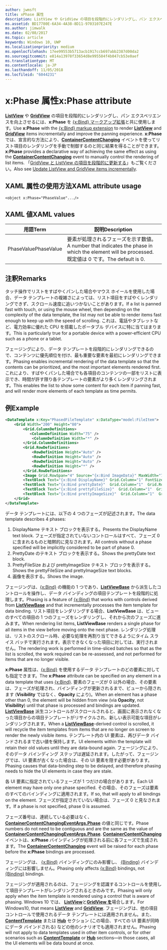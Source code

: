 ```yaml
---
author: jwmsft
title: xPhase 属性
description: ListView や GridView の項目を段階的にレンダリングし、パン エクスペリエンスを向上させるには、xPhase を xBind マークアップ拡張と共に使用します。
ms.assetid: BD17780E-6A34-4A38-8D11-9703107E247E
ms.author: jimwalk
ms.date: 02/08/2017
ms.topic: article
keywords: Windows 10, UWP
ms.localizationpriority: medium
ms.openlocfilehash: 17ee99553b5713acb1917ccb697abb2387d00da2
ms.sourcegitcommit: e814a13978f33654d8e995584f4b047cb53e0aef
ms.translationtype: MT
ms.contentlocale: ja-JP
ms.lasthandoff: 11/05/2018
ms.locfileid: "6044231"
---
```

# <a name="xphase-attribute"></a><span data-ttu-id="7a725-104">x:Phase 属性</span><span class="sxs-lookup"><span data-stu-id="7a725-104">x:Phase attribute</span></span>


<span data-ttu-id="7a725-105">[**ListView**](https://msdn.microsoft.com/library/windows/apps/br242878) や [**GridView**](https://msdn.microsoft.com/library/windows/apps/br242705) の項目を段階的にレンダリングし、パン エクスペリエンスを向上させるには、**x:Phase** を [{x:Bind} マークアップ拡張](x-bind-markup-extension.md)と共に使用します。</span><span class="sxs-lookup"><span data-stu-id="7a725-105">Use **x:Phase** with the [{x:Bind} markup extension](x-bind-markup-extension.md) to render [**ListView**](https://msdn.microsoft.com/library/windows/apps/br242878) and [**GridView**](https://msdn.microsoft.com/library/windows/apps/br242705) items incrementally and improve the panning experience.</span></span> <span data-ttu-id="7a725-106">**x:Phase** では、宣言的な方法により、[**ContainerContentChanging**](https://msdn.microsoft.com/library/windows/apps/dn298914) イベントを使ってリスト項目のレンダリングを手動で制御するのと同じ結果を得ることができます。</span><span class="sxs-lookup"><span data-stu-id="7a725-106">**x:Phase** provides a declarative way of achieving the same effect as using the [**ContainerContentChanging**](https://msdn.microsoft.com/library/windows/apps/dn298914) event to manually control the rendering of list items.</span></span> <span data-ttu-id="7a725-107">「[GridView と ListView の項目を段階的に更新する](../debug-test-perf/optimize-gridview-and-listview.md#update-items-incrementally)」もご覧ください。</span><span class="sxs-lookup"><span data-stu-id="7a725-107">Also see [Update ListView and GridView items incrementally](../debug-test-perf/optimize-gridview-and-listview.md#update-items-incrementally).</span></span>

## <a name="xaml-attribute-usage"></a><span data-ttu-id="7a725-108">XAML 属性の使用方法</span><span class="sxs-lookup"><span data-stu-id="7a725-108">XAML attribute usage</span></span>


``` syntax
<object x:Phase="PhaseValue".../>
```

## <a name="xaml-values"></a><span data-ttu-id="7a725-109">XAML 値</span><span class="sxs-lookup"><span data-stu-id="7a725-109">XAML values</span></span>


| <span data-ttu-id="7a725-110">用語</span><span class="sxs-lookup"><span data-stu-id="7a725-110">Term</span></span> | <span data-ttu-id="7a725-111">説明</span><span class="sxs-lookup"><span data-stu-id="7a725-111">Description</span></span> |
|------|-------------|
| <span data-ttu-id="7a725-112">PhaseValue</span><span class="sxs-lookup"><span data-stu-id="7a725-112">PhaseValue</span></span> | <span data-ttu-id="7a725-113">要素が処理されるフェーズを示す数値。</span><span class="sxs-lookup"><span data-stu-id="7a725-113">A number that indicates the phase in which the element will be processed.</span></span> <span data-ttu-id="7a725-114">既定値は 0 です。</span><span class="sxs-lookup"><span data-stu-id="7a725-114">The default is 0.</span></span> | 

## <a name="remarks"></a><span data-ttu-id="7a725-115">注釈</span><span class="sxs-lookup"><span data-stu-id="7a725-115">Remarks</span></span>

<span data-ttu-id="7a725-116">タッチ操作でリストをすばやくパンした場合やマウス ホイールを使用した場合、データ テンプレートの複雑さによっては、リスト項目をすばやくレンダリングできず、スクロール速度に追いつかないことがあります。</span><span class="sxs-lookup"><span data-stu-id="7a725-116">If a list is panned fast with touch, or using the mouse wheel, then depending on the complexity of the data template, the list may not be able to render items fast enough to keep up with the speed of scrolling.</span></span> <span data-ttu-id="7a725-117">これは、電話やタブレットなど、電力効率に優れた CPU を搭載したポータブル デバイスに特に当てはまります。</span><span class="sxs-lookup"><span data-stu-id="7a725-117">This is particularly true for a portable device with a power-efficient CPU such as a phone or a tablet.</span></span>

<span data-ttu-id="7a725-118">フェージングにより、データ テンプレートを段階的にレンダリングできるので、コンテンツに優先順位を付け、最も重要な要素を最初にレンダリングできます。</span><span class="sxs-lookup"><span data-stu-id="7a725-118">Phasing enables incremental rendering of the data template so that the contents can be prioritized, and the most important elements rendered first.</span></span> <span data-ttu-id="7a725-119">これにより、すばやくパンした場合でも各項目のコンテンツの一部をリストに表示でき、時間が許す限り各テンプレートの要素がより多くレンダリングされます。</span><span class="sxs-lookup"><span data-stu-id="7a725-119">This enables the list to show some content for each item if panning fast, and will render more elements of each template as time permits.</span></span>

## <a name="example"></a><span data-ttu-id="7a725-120">例</span><span class="sxs-lookup"><span data-stu-id="7a725-120">Example</span></span>

```xml
<DataTemplate x:Key="PhasedFileTemplate" x:DataType="model:FileItem">
    <Grid Width="200" Height="80">
        <Grid.ColumnDefinitions>
           <ColumnDefinition Width="75" />
            <ColumnDefinition Width="*" />
        </Grid.ColumnDefinitions>
        <Grid.RowDefinitions>
            <RowDefinition Height="Auto" />
            <RowDefinition Height="Auto" />
            <RowDefinition Height="Auto" />
            <RowDefinition Height="*" />
        </Grid.RowDefinitions>
        <Image Grid.RowSpan="4" Source="{x:Bind ImageData}" MaxWidth="70" MaxHeight="70" x:Phase="3"/>
        <TextBlock Text="{x:Bind DisplayName}" Grid.Column="1" FontSize="12"/>
        <TextBlock Text="{x:Bind prettyDate}"  Grid.Column="1"  Grid.Row="1" FontSize="12" x:Phase="1"/>
        <TextBlock Text="{x:Bind prettyFileSize}"  Grid.Column="1"  Grid.Row="2" FontSize="12" x:Phase="2"/>
        <TextBlock Text="{x:Bind prettyImageSize}"  Grid.Column="1"  Grid.Row="3" FontSize="12" x:Phase="2"/>
    </Grid>
</DataTemplate>
```

<span data-ttu-id="7a725-121">データ テンプレートには、以下の 4 つのフェーズが記述されます。</span><span class="sxs-lookup"><span data-stu-id="7a725-121">The data template describes 4 phases:</span></span>

1.  <span data-ttu-id="7a725-122">DisplayName テキスト ブロックを表示する。</span><span class="sxs-lookup"><span data-stu-id="7a725-122">Presents the DisplayName text block.</span></span> <span data-ttu-id="7a725-123">フェーズが指定されていないコントロールはすべて、フェーズ 0 に含まれるものと暗黙的に見なされます。</span><span class="sxs-lookup"><span data-stu-id="7a725-123">All controls without a phase specified will be implicitly considered to be part of phase 0.</span></span>
2.  <span data-ttu-id="7a725-124">PrettyDate のテキスト ブロックを表示する。</span><span class="sxs-lookup"><span data-stu-id="7a725-124">Shows the prettyDate text block.</span></span>
3.  <span data-ttu-id="7a725-125">PrettyFileSize および prettyImageSize テキスト ブロックを表示する。</span><span class="sxs-lookup"><span data-stu-id="7a725-125">Shows the prettyFileSize and prettyImageSize text blocks.</span></span>
4.  <span data-ttu-id="7a725-126">画像を表示する。</span><span class="sxs-lookup"><span data-stu-id="7a725-126">Shows the image.</span></span>

<span data-ttu-id="7a725-127">フェージングは、[{x:Bind}](x-bind-markup-extension.md) の機能の 1 つであり、[**ListViewBase**](https://msdn.microsoft.com/library/windows/apps/br242879) から派生したコントロールを操作し、データ バインディングの項目テンプレートを段階的に処理します。</span><span class="sxs-lookup"><span data-stu-id="7a725-127">Phasing is a feature of [{x:Bind}](x-bind-markup-extension.md) that works with controls derived from [**ListViewBase**](https://msdn.microsoft.com/library/windows/apps/br242879) and that incrementally processes the item template for data binding.</span></span> <span data-ttu-id="7a725-128">リスト項目をレンダリングする場合、**ListViewBase** は、ビューのすべての項目の 1 つのフェーズをレンダリングし、それから次のフェーズに進みます。</span><span class="sxs-lookup"><span data-stu-id="7a725-128">When rendering list items, **ListViewBase** renders a single phase for all items in the view before moving onto the next phase.</span></span> <span data-ttu-id="7a725-129">レンダリング処理は、リストのスクロール時、必要な処理を再割り当てできるようにタイム スライス バッチで実行されます。表示できなくなった項目に対しては、実行されません。</span><span class="sxs-lookup"><span data-stu-id="7a725-129">The rendering work is performed in time-sliced batches so that as the list is scrolled, the work required can be re-assessed, and not performed for items that are no longer visible.</span></span>

<span data-ttu-id="7a725-130">**x:Phase** 属性は、[{x:Bind}](x-bind-markup-extension.md) を使用するデータ テンプレートのどの要素に対しても指定できます。</span><span class="sxs-lookup"><span data-stu-id="7a725-130">The **x:Phase** attribute can be specified on any element in a data template that uses [{x:Bind}](x-bind-markup-extension.md).</span></span> <span data-ttu-id="7a725-131">要素のフェーズが 0 以外の場合、その要素は、フェーズが処理され、バインディングが更新されるまで、ビューから隠されます (**Visibility** ではなく、**Opacity** により)。</span><span class="sxs-lookup"><span data-stu-id="7a725-131">When an element has a phase other than 0, the element will be hidden from view (via **Opacity**, not **Visibility**) until that phase is processed and bindings are updated.</span></span> <span data-ttu-id="7a725-132">[**ListViewBase**](https://msdn.microsoft.com/library/windows/apps/br242879) 派生コントロールがスクロールされると、画面に表示されなくなった項目からの項目テンプレートがリサイクルされ、新しい表示可能な項目がレンダリングされます。</span><span class="sxs-lookup"><span data-stu-id="7a725-132">When a [**ListViewBase**](https://msdn.microsoft.com/library/windows/apps/br242879)-derived control is scrolled, it will recycle the item templates from items that are no longer on screen to render the newly visible items.</span></span> <span data-ttu-id="7a725-133">テンプレート内の UI 要素は、再びデータ バインドされるまで古い値を保持します。</span><span class="sxs-lookup"><span data-stu-id="7a725-133">UI elements within the template will retain their old values until they are data-bound again.</span></span> <span data-ttu-id="7a725-134">フェージングにより、そのデータ バインディング ステップは遅延されます。したがって、フェージングでは、UI 要素が古くなった場合は、その UI 要素を隠す必要があります。</span><span class="sxs-lookup"><span data-stu-id="7a725-134">Phasing causes that data-binding step to be delayed, and therefore phasing needs to hide the UI elements in case they are stale.</span></span>

<span data-ttu-id="7a725-135">各 UI 要素に指定されているフェーズが 1 つだけの場合があります。</span><span class="sxs-lookup"><span data-stu-id="7a725-135">Each UI element may have only one phase specified.</span></span> <span data-ttu-id="7a725-136">その場合、そのフェーズは要素のすべてのバインディングに適用されます。</span><span class="sxs-lookup"><span data-stu-id="7a725-136">If so, that will apply to all bindings on the element.</span></span> <span data-ttu-id="7a725-137">フェーズが指定されていない場合は、フェーズ 0 と見なされます。</span><span class="sxs-lookup"><span data-stu-id="7a725-137">If a phase is not specified, phase 0 is assumed.</span></span>

<span data-ttu-id="7a725-138">フェーズ番号は、連続している必要はなく、[**ContainerContentChangingEventArgs.Phase**](https://msdn.microsoft.com/library/windows/apps/dn298493) の値と同じです。</span><span class="sxs-lookup"><span data-stu-id="7a725-138">Phase numbers do not need to be contiguous and are the same as the value of [**ContainerContentChangingEventArgs.Phase**](https://msdn.microsoft.com/library/windows/apps/dn298493).</span></span> <span data-ttu-id="7a725-139">[**ContainerContentChanging**](https://msdn.microsoft.com/library/windows/apps/dn298914) イベントは、**x:Phase** バインディングが処理される前に各フェーズで生成されます。</span><span class="sxs-lookup"><span data-stu-id="7a725-139">The [**ContainerContentChanging**](https://msdn.microsoft.com/library/windows/apps/dn298914) event will be raised for each phase before the **x:Phase** bindings are processed.</span></span>

<span data-ttu-id="7a725-140">フェージングは、 [{x:Bind}](x-bind-markup-extension.md) バインディングにのみ影響し、 [{Binding}](binding-markup-extension.md) バインディングには影響しません。</span><span class="sxs-lookup"><span data-stu-id="7a725-140">Phasing only affects [{x:Bind}](x-bind-markup-extension.md) bindings, not [{Binding}](binding-markup-extension.md) bindings.</span></span>

<span data-ttu-id="7a725-141">フェージングが適用されるのは、フェージングを認識するコントロールを使用して項目テンプレートがレンダリングされるときのみです。</span><span class="sxs-lookup"><span data-stu-id="7a725-141">Phasing will only apply when the item template is rendered using a control that is aware of phasing.</span></span> <span data-ttu-id="7a725-142">Windows 10 では、 [**ListView**](https://msdn.microsoft.com/library/windows/apps/br242878)と[**GridView を**](https://msdn.microsoft.com/library/windows/apps/br242705)場合します。</span><span class="sxs-lookup"><span data-stu-id="7a725-142">For Windows10, that means [**ListView**](https://msdn.microsoft.com/library/windows/apps/br242878) and [**GridView**](https://msdn.microsoft.com/library/windows/apps/br242705).</span></span> <span data-ttu-id="7a725-143">フェージングは、他の項目コントロールで使用されるデータ テンプレートには適用されません。また、[**ContentTemplate**](https://msdn.microsoft.com/library/windows/apps/br209369) または [**Hub**](https://msdn.microsoft.com/library/windows/apps/dn251843) セクション (この場合、すべての UI 要素が同時にデータ バインドされる) などの他のシナリオでも適用されません。</span><span class="sxs-lookup"><span data-stu-id="7a725-143">Phasing will not apply to data templates used in other item controls, or for other scenarios such as [**ContentTemplate**](https://msdn.microsoft.com/library/windows/apps/br209369) or [**Hub**](https://msdn.microsoft.com/library/windows/apps/dn251843) sections—in those cases, all the UI elements will be data bound at once.</span></span>

